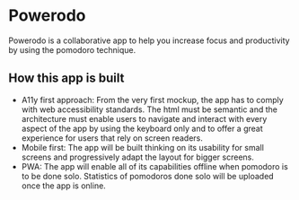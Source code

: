 # Powerodo

Powerodo is a collaborative app to help you increase focus and productivity by using the pomodoro technique.

## How this app is built

- A11y first approach: From the very first mockup, the app has to comply with web accessibility standards.  The html must be semantic and the architecture must enable users to navigate and interact with every aspect of the app by using the keyboard only and to offer a great experience for users that rely on screen readers.
- Mobile first: The app will be built thinking on its usability for small screens and progressively adapt the layout for bigger screens.
- PWA: The app will enable all of its capabilities offline when pomodoro is to be done solo.  Statistics of pomodoros done solo will be uploaded once the app is online.